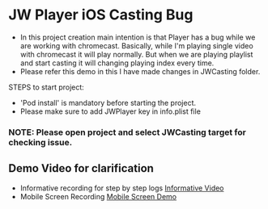 # JW Player iOS Casting Bug

- In this project creation main intention is that Player has a bug while we are working with chromecast. Basically, while I'm playing single video with chromecast it will play normally. But when we are playing playlist and start casting it will changing playing index every time.
- Please refer this demo in this I have made changes in JWCasting folder.

STEPS to start project: 
- 'Pod install' is mandatory before starting the project.
- Please make sure to add JWPlayer key in info.plist file

### NOTE: Please open project and select JWCasting target for checking issue.

## Demo Video for clarification

- Informative recording for step by step logs [Informative Video](https://youtu.be/eca1ToWDs7Q)
- Mobile Screen Recording [Mobile Screen Demo](https://youtu.be/W8AiuBpOsG0)
